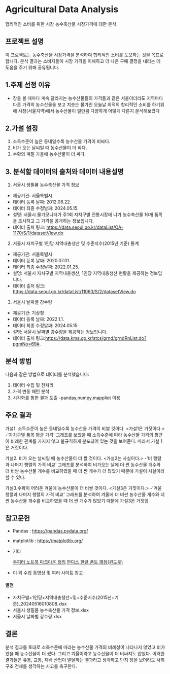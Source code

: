 # Agricultural Data Analysis

합리적인 소비를 위한 시장 농수축산물 시장가격에 대한 분석

## 프로젝트 설명

이 프로젝트는 농수축산물 시장가격을 분석하여 합리적인 소비를 도모하는 것을 목표로 합니다. 분석 결과는 소비자들이 시장 가격을 이해하고 더 나은 구매 결정을 내리는 데 도움을 주기 위해 공유됩니다.


## 1.주제 선정 이유
- 장을 볼 때마다 계속 달라지는 농수산물들의 가격들과 같은 서울이더라도 지역마다 다른 가격의 농수산물을 보고 치솟는 물가인 오늘날
최적의 합리적인 소비를 하기위해 시장(서울지역)에서 농수산물이 얼만큼 다양하게 어떻게 다른지 분석해보았다

## 2.가설 설정
1. 소득수준이 높은 동네일수록 농수산물 가격이 비싸다. 
2. 비가 오는 날씨일 때 농수산물이 더 싸다.
3. 수확의 계절 가을에 농수산물이 더 싸다.

## 3. 분석할 데이터의 출처와 데이터 내용설명
1. 서울시 생필품 농수축산물 가격 정보
- 제공기관: 서울특별시
- 데이터 등록 날짜: 2012.06.22.
- 데이터 최종 수정날짜: 2024.05.15.
- 설명: 서울시 물가모니터가 주1회 자치구별 전통시장에 나가 농수축산물 16개 품목을 조사하고 그 가격을 공개하는 정보입니다.
- 데이터 출처 링크: https://data.seoul.go.kr/dataList/OA-1170/S/1/datasetView.do
2. 서울시 자치구별 1인당 지역내총생산 및 수준지수(2015년 기준) 통계
- 제공기관: 서울특별시
- 데이터 등록 날짜: 2020.07.01.
- 데이터 최종 수정날짜: 2022.01.25.
- 설명: 서울시 자치구별 지역내총생산, 1인당 지역내총생산 현황을 제공하는 정보입니다.
- 데이터 출처 링크: https://data.seoul.go.kr/dataList/11063/S/2/datasetView.do
3. 서울시 날짜별 강수량
- 제공기관: 기상청
- 데이터 등록 날짜: 2022.1.1.
- 데이터 최종 수정날짜: 2024.05.15.
- 설명: 서울시 날짜별 강수량을 제공하는 정보입니다.
-  데이터 출처 링크:https://data.kma.go.kr/stcs/grnd/grndRnList.do?pgmNo=69#.

## 분석 방법

다음과 같은 방법으로 데이터를 분석했습니다:
1. 데이터 수집 및 전처리
2. 가격 변동 패턴 분석
3. 시각화를 통한 결과 도출
   -pandas,numpy,mappliot 이용

## 주요 결과

가설1. 소득수준이 높은 동네일수록 농수산물 가격이 비쌀 것이다.
<가설1은 거짓이다.>
-'자치구별 품목 평균 가격' 그래프를 보았을 때 소득수준에 따라 농수산물 가격의 평균이 비례한 관계를 가지지 않고 불규칙하게 분포되어 있는 것을 보여준다. 따라서 가설 1은 거짓이다.

가설2. 비가 오는 날씨일 때 농수산물이 더 쌀 것이다.
<가설2는 사실이다.>
-'비 행렬과 나머지 행렬의 가격 비교' 그래프를 분석하여 비가오는 날에 더 싼 농수산물 개수와 더 비싼 농수산물 개수를 비교하였을 때 더 싼 개수가 더 많았기 때문에 가설이 사실이라 할 수 있다. 

가설3.수확이 어려운 겨울에 농수산물이 더 비쌀 것이다.
<가설3은 거짓이다.>
-'겨울 행렬과 나머지 행렬의 가격 비교' 그래프를 분석하여 겨울에 더 비싼 농수산물 개수와 더 싼 농수산물 개수를 비교하였을 때 더 싼 개수가 많았기 때문에 가설3은 거짓임

## 참고문헌

- Pandas : https://pandas.pydata.org/
- matplotlib : https://matplotlib.org/
- 기타

     [주피터 노트북 마크다운 정리](https://leedakyeong.tistory.com/entry/Markdown-Jupyter-Notebook-%EC%A3%BC%ED%94%BC%ED%84%B0-%EB%85%B8%ED%8A%B8%EB%B6%81-%EB%A7%88%ED%81%AC%EB%8B%A4%EC%9A%B4-%EC%A0%95%EB%A6%AC)
     [판다스 한글 폰트 깨짐(윈도우)](https://inuplace.tistory.com/456)
     
- 이 외 수업 동영상 및 여러 사이트 참고


#### 별첨
- 자치구별+1인당+지역내총생산+및+수준지수(2015년+기준)_20240516010808.xlsx
- 서울시 생필품 농수축산물 가격 정보.xlsx
- 서울시 날짜별 강수량.xlsx

## 결론

분석 결과를 토대로 소득수준에 따라는 농수산물 가격의 비례성이 나타나지 않았고 비가 왔을 때 농수산물이 더 쌌다. 그리고 겨울이라고 농수산물이 더 비싸지도 않았다. 이러한 결과들은 유통, 교통, 재배 산업이 발달하는 결과라고 생각하고 단지 장을 보더라도 사회구조 전체를 생각하는 사고를 촉구한다.
